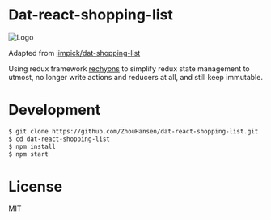 # Dat-react-shopping-list

![Logo](https://dat-shopping-list.glitch.me/img/dat-shopping-list-96.png)

Adapted from [jimpick/dat-shopping-list](https://github.com/jimpick/dat-shopping-list)

Using redux framework [rechyons](https://github.com/ZhouHansen/rechyons) to simplify redux state management to utmost, no longer write actions and reducers at all, and still keep immutable.

# Development

```bash
$ git clone https://github.com/ZhouHansen/dat-react-shopping-list.git
$ cd dat-react-shopping-list
$ npm install
$ npm start
```

# License

MIT
